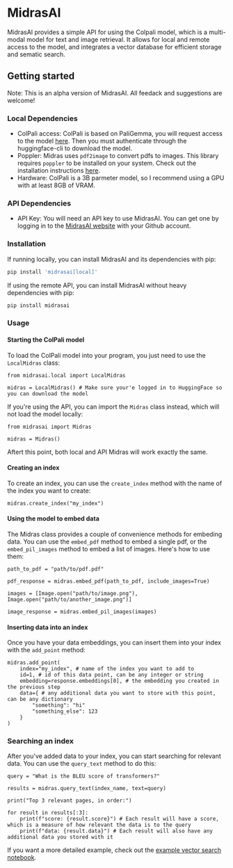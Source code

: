 # MidrasAI

MidrasAI provides a simple API for using the Colpali model, which is a multi-modal model for text and image retrieval.
It allows for local and remote access to the model, and integrates a vector database for efficient storage and sematic search.

## Getting started

Note: This is an alpha version of MidrasAI. All feedack and suggestions are welcome!

### Local Dependencies

- ColPali access: ColPali is based on PaliGemma, you will request access to the model [here](https://huggingface.co/google/paligemma-3b-mix-448). Then you must authenticate through the huggingface-cli to download the model.
- Poppler: Midras uses `pdf2image` to convert pdfs to images. This library requires `poppler` to be installed on your system. Check out the installation instructions [here](https://poppler.freedesktop.org/).
- Hardware: ColPali is a 3B parmeter model, so I recommend using a GPU with at least 8GB of VRAM.

### API Dependencies

- API Key: You will need an API key to use MidrasAI. You can get one by logging in to the [MidrasAI website](https://midrasai.com) with your Github account.

### Installation

If running locally, you can install MidrasAI and its dependencies with pip:
```bash
pip install 'midrasai[local]'
```

If using the remote API, you can install MidrasAI without heavy dependencies with pip:
```bash
pip install midrasai
```

### Usage

#### Starting the ColPali model

To load the ColPali model into your program, you just need to use the `LocalMidras` class:

```python3
from midrasai.local import LocalMidras

midras = LocalMidras() # Make sure your'e logged in to HuggingFace so you can download the model
```

If you're using the API, you can import the `Midras` class instead, which will not load the model locally:
```python3
from midrasai import Midras

midras = Midras()
```

Aftert this point, both local and API Midras will work exactly the same.

#### Creating an index

To create an index, you can use the `create_index` method with the name of the index you want to create:
```python3
midras.create_index("my_index")
```

#### Using the model to embed data

The Midras class provides a couple of convenience methods for embeding data.
You can use the `embed_pdf` method to embed a single pdf, or the `embed_pil_images` method to embed a list of images. Here's how to use them:

```python3
path_to_pdf = "path/to/pdf.pdf"

pdf_response = midras.embed_pdf(path_to_pdf, include_images=True)

images = [Image.open("path/to/image.png"), Image.open("path/to/another_image.png")]

image_response = midras.embed_pil_images(images)
```

#### Inserting data into an index

Once you have your data embeddings, you can insert them into your index with the `add_point` method:

```python3
midras.add_point(
    index="my_index", # name of the index you want to add to
    id=1, # id of this data point, can be any integer or string
    embedding=response.embeddings[0], # the embedding you created in the previous step
    data={ # any additional data you want to store with this point, can be any dictionary
        "something": "hi"
        "something_else": 123
    }
)
```

### Searching an index

After you've added data to your index, you can start searching for relevant data. You can use the `query_text` method to do this:

```python3
query = "What is the BLEU score of transformers?"

results = midras.query_text(index_name, text=query)

print("Top 3 relevant pages, in order:")

for result in results[:3]:
    print(f"score: {result.score}") # Each result will have a score, which is a measure of how relevant the data is to the query
    print(f"data: {result.data}") # Each result will also have any additional data you stored with it
```

If you want a more detailed example, check out the [example vector search notebook](https://github.com/Midras-AI-Systems/midrasai/blob/main/examples/vector_search/vector_search.ipynb).
